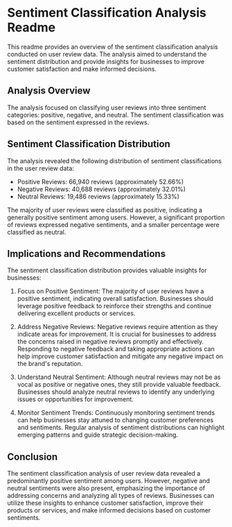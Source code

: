 # Sentiment Classification Analysis Readme

This readme provides an overview of the sentiment classification analysis conducted on user review data. The analysis aimed to understand the sentiment distribution and provide insights for businesses to improve customer satisfaction and make informed decisions.

## Analysis Overview
The analysis focused on classifying user reviews into three sentiment categories: positive, negative, and neutral. The sentiment classification was based on the sentiment expressed in the reviews.

## Sentiment Classification Distribution
The analysis revealed the following distribution of sentiment classifications in the user review data:

- Positive Reviews: 66,940 reviews (approximately 52.66%)
- Negative Reviews: 40,688 reviews (approximately 32.01%)
- Neutral Reviews: 19,486 reviews (approximately 15.33%)

The majority of user reviews were classified as positive, indicating a generally positive sentiment among users. However, a significant proportion of reviews expressed negative sentiments, and a smaller percentage were classified as neutral.

## Implications and Recommendations
The sentiment classification distribution provides valuable insights for businesses:

1. Focus on Positive Sentiment: The majority of user reviews have a positive sentiment, indicating overall satisfaction. Businesses should leverage positive feedback to reinforce their strengths and continue delivering excellent products or services.

2. Address Negative Reviews: Negative reviews require attention as they indicate areas for improvement. It is crucial for businesses to address the concerns raised in negative reviews promptly and effectively. Responding to negative feedback and taking appropriate actions can help improve customer satisfaction and mitigate any negative impact on the brand's reputation.

3. Understand Neutral Sentiment: Although neutral reviews may not be as vocal as positive or negative ones, they still provide valuable feedback. Businesses should analyze neutral reviews to identify any underlying issues or opportunities for improvement.

4. Monitor Sentiment Trends: Continuously monitoring sentiment trends can help businesses stay attuned to changing customer preferences and sentiments. Regular analysis of sentiment distributions can highlight emerging patterns and guide strategic decision-making.

## Conclusion
The sentiment classification analysis of user review data revealed a predominantly positive sentiment among users. However, negative and neutral sentiments were also present, emphasizing the importance of addressing concerns and analyzing all types of reviews. Businesses can utilize these insights to enhance customer satisfaction, improve their products or services, and make informed decisions based on customer sentiments.
